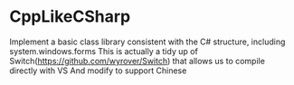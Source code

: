 # CppLikeCSharp
Implement a basic class library consistent with the C# structure, including system.windows.forms
This is actually a tidy up of Switch(https://github.com/wyrover/Switch) that allows us to compile directly with VS
And modify to support Chinese
